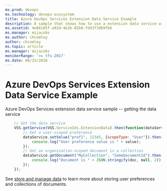 ```yaml
---
ms.prod: devops
ms.technology: devops-ecosystem
title: Azure DevOps Services Extension Data Service Example
description: A sample that shows how to use a extension data service with an Azure DevOps Services extension
ms.assetid: 4e66185f-a91d-4e2b-82b8-fd43f3db9fb6
ms.manager: mijacobs
ms.author: chcomley
author: chcomley
ms.topic: article
ms.manager: mijacobs
monikerRange: '>= tfs-2017'
ms.date: 08/25/2016
---
```


# Azure DevOps Services Extension Data Service Example

Azure DevOps Services extension data service sample -- getting the data service

```js
	// Get the data service
	VSS.getService(VSS.ServiceIds.ExtensionData).then(function(dataService) {
		// Set a user-scoped preference
		dataService.setValue("pref1", 12345, {scopeType: "User"}).then(function(value) {
		    console.log("User preference value is " + value);
		});		
		// Get an organization-scoped document in a collection
		dataService.getDocument("MyCollection", "SomeDocumentId").then(function(doc) {
		    console.log("Document is " + JSON.stringify(doc, null, 2));
		});
	});
```

See [store and manage data](../../../../develop/data-storage.md) to learn more about storing user preferences and collections of documents.
